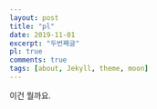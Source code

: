 ```yaml
---
layout: post
title: "pl"
date: 2019-11-01
excerpt: "두번째글"
pl: true
comments: true
tags: [about, Jekyll, theme, moon]
---
```

이건 뭘까요.